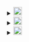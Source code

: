 <details>
    <summary>
        <img src="https://static.todamateria.com.br/upload/ba/nd/bandeira-do-brasil-og.jpg" width="20x"/>
    </summary>
Em desenvolvimento...
</details>

<details>
    <summary>
        <img src="https://upload.wikimedia.org/wikipedia/commons/thumb/8/83/Flag_of_the_United_Kingdom_%283-5%29.svg/255px-Flag_of_the_United_Kingdom_%283-5%29.svg.png" width="20x"/>
    </summary>
In development...
</details>

<details>
    <summary>
        <img src="https://upload.wikimedia.org/wikipedia/commons/thumb/9/9a/Flag_of_Spain.svg/255px-Flag_of_Spain.svg.png" width="20x"/>
    </summary>
En desarrollo...
</details>
